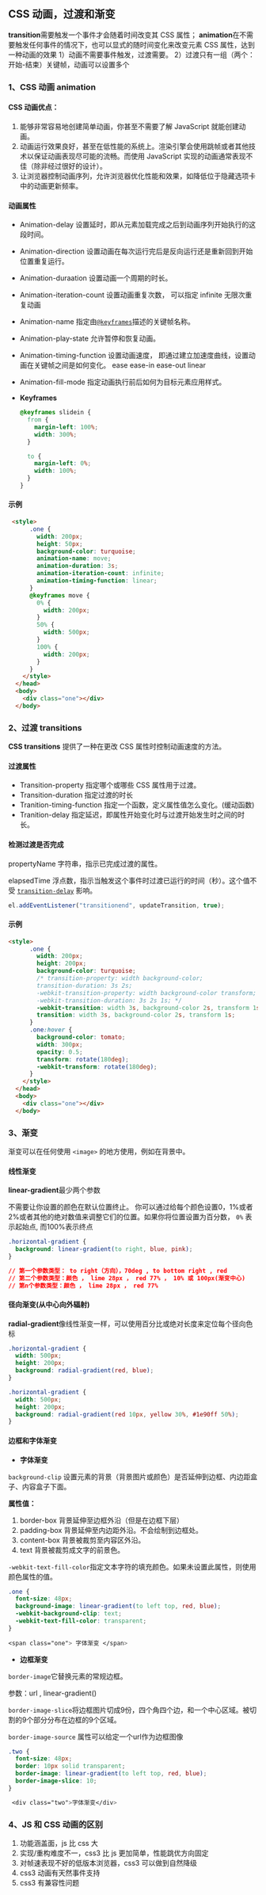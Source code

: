 ## CSS 动画，过渡和渐变

**transition**需要触发一个事件才会随着时间改变其 CSS 属性；
**animation**在不需要触发任何事件的情况下，也可以显式的随时间变化来改变元素 CSS 属性，达到一种动画的效果
1）动画不需要事件触发，过渡需要。
2）过渡只有一组（两个：开始-结束）关键帧，动画可以设置多个

### 1、CSS 动画 animation

#### CSS 动画优点：

1. 能够非常容易地创建简单动画，你甚至不需要了解 JavaScript 就能创建动画。
2. 动画运行效果良好，甚至在低性能的系统上。渲染引擎会使用跳帧或者其他技术以保证动画表现尽可能的流畅。而使用 JavaScript 实现的动画通常表现不佳（除非经过很好的设计）。
3. 让浏览器控制动画序列，允许浏览器优化性能和效果，如降低位于隐藏选项卡中的动画更新频率。

#### 动画属性

- Animation-delay 设置延时，即从元素加载完成之后到动画序列开始执行的这段时间。

- Animation-direction 设置动画在每次运行完后是反向运行还是重新回到开始位置重复运行。

- Animation-duraation 设置动画一个周期的时长。

- Animation-iteration-count 设置动画重复次数， 可以指定 infinite 无限次重复动画

- Animation-name 指定由[`@keyframes`](https://developer.mozilla.org/zh-CN/docs/Web/CSS/@keyframes)描述的关键帧名称。

- Animation-play-state 允许暂停和恢复动画。

- Animation-timing-function 设置动画速度， 即通过建立加速度曲线，设置动画在关键帧之间是如何变化。 ease ease-in ease-out linear

- Animation-fill-mode 指定动画执行前后如何为目标元素应用样式。

- **Keyframes**

  ```css
  @keyframes slidein {
    from {
      margin-left: 100%;
      width: 300%;
    }
  
    to {
      margin-left: 0%;
      width: 100%;
    }
  }
  ```

#### 示例

```html
 <style>
      .one {
        width: 200px;
        height: 50px;
        background-color: turquoise;
        animation-name: move;
        animation-duration: 3s;
        animation-iteration-count: infinite;
        animation-timing-function: linear;
      }
      @keyframes move {
        0% {
          width: 200px;
        }
        50% {
          width: 500px;
        }
        100% {
          width: 200px;
        }
      }
    </style>
  </head>
  <body>
    <div class="one"></div>
  </body>
```

### 2、过渡 transitions

**CSS transitions** 提供了一种在更改 CSS 属性时控制动画速度的方法。

#### 过渡属性

- Transition-property 指定哪个或哪些 CSS 属性用于过渡。
- Transition-duration 指定过渡的时长
- Tranition-timing-function 指定一个函数，定义属性值怎么变化。(缓动函数)
- Tranition-delay 指定延迟，即属性开始变化时与过渡开始发生时之间的时长。

#### 检测过渡是否完成

propertyName 字符串，指示已完成过渡的属性。

elapsedTime 浮点数，指示当触发这个事件时过渡已运行的时间（秒）。这个值不受 [`transition-delay`](https://developer.mozilla.org/zh-CN/docs/Web/CSS/transition-delay) 影响。

```javascript
el.addEventListener("transitionend", updateTransition, true);
```

#### 示例

```html
<style>
      .one {
        width: 200px;
        height: 200px;
        background-color: turquoise;
        /* transition-property: width background-color;
        transition-duration: 3s 2s;
        -webkit-transition-property: width background-color transform;
        -webkit-transition-duration: 3s 2s 1s; */
        -webkit-transition: width 3s, background-color 2s, transform 1s;
        transition: width 3s, background-color 2s, transform 1s;
      }
      .one:hover {
        background-color: tomato;
        width: 300px;
        opacity: 0.5;
        transform: rotate(180deg);
        -webkit-transform: rotate(180deg);
      }
    </style>
  </head>
  <body>
    <div class="one"></div>
  </body>
```

### 3、渐变

渐变可以在任何使用 `<image>` 的地方使用，例如在背景中。

#### 线性渐变

**linear-gradient**最少两个参数

不需要让你设置的颜色在默认位置终止。 你可以通过给每个颜色设置0，1%或者2%或者其他的绝对数值来调整它们的位置。如果你将位置设置为百分数， `0%` 表示起始点, 而100%表示终点

```css
.horizontal-gradient {
  background: linear-gradient(to right, blue, pink);
}

// 第一个参数类型： to right（方向），70deg , to bottom right , red
// 第二个参数类型：颜色 ， lime 28px ， red 77% ， 10% 或 100px(渐变中心)
// 第n个参数类型：颜色 ， lime 28px ， red 77%
```

#### 径向渐变(从中心向外辐射)

**radial-gradient**像线性渐变一样，可以使用百分比或绝对长度来定位每个径向色标

```css
.horizontal-gradient {
  width: 500px;
  height: 200px;
  background: radial-gradient(red, blue);
}

.horizontal-gradient {
  width: 500px;
  height: 200px;
  background: radial-gradient(red 10px, yellow 30%, #1e90ff 50%);
}
```

#### 边框和字体渐变

- **字体渐变**

`background-clip` 设置元素的背景（背景图片或颜色）是否延伸到边框、内边距盒子、内容盒子下面。

**属性值：**

1. border-box  背景延伸至边框外沿（但是在边框下层）
2. padding-box 背景延伸至内边距外沿。不会绘制到边框处。
3. content-box 背景被裁剪至内容区外沿。
4. text  背景被裁剪成文字的前景色。

`-webkit-text-fill-color`指定文本字符的填充颜色。如果未设置此属性，则使用颜色属性的值。

```css
.one {
  font-size: 48px;
  background-image: linear-gradient(to left top, red, blue);
  -webkit-background-clip: text;
  -webkit-text-fill-color: transparent;
}
 
<span class="one"> 字体渐变 </span>
```

- **边框渐变**

`border-image`它替换元素的常规边框。

参数：url  , linear-gradient()

`border-image-slice`将边框图片切成9份，四个角四个边，和一个中心区域。被切割的9个部分分布在边框的9个区域。

`border-image-source` 属性可以给定一个url作为边框图像

```css
.two {
  font-size: 48px;
  border: 10px solid transparent;
  border-image: linear-gradient(to left top, red, blue);
  border-image-slice: 10;
}

 <div class="two">字体渐变</div>
```



### 4、JS 和 CSS 动画的区别

1. 功能涵盖面，js 比 css 大
2. 实现/重构难度不一，css3 比 js 更加简单，性能跳优方向固定
3. 对帧速表现不好的低版本浏览器，css3 可以做到自然降级
4. css3 动画有天然事件支持
5. css3 有兼容性问题
